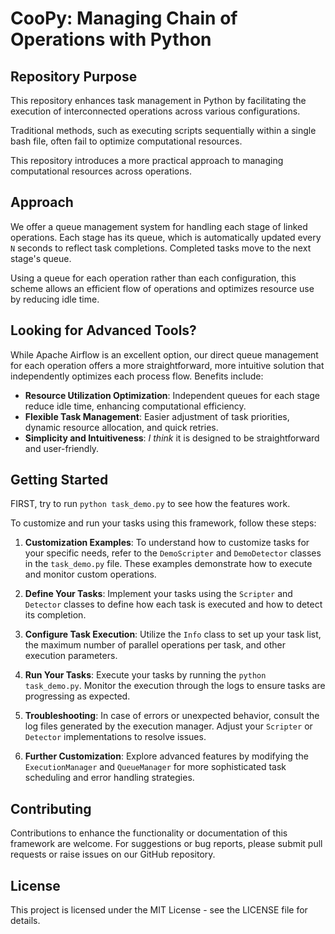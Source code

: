 # CooPy: Managing Chain of Operations with Python

## Repository Purpose
This repository enhances task management in Python by facilitating the execution of interconnected operations across various configurations.

 Traditional methods, such as executing scripts sequentially within a single bash file, often fail to optimize computational resources. 

This repository introduces a more practical approach to managing computational resources across operations.

## Approach
We offer a queue management system for handling each stage of linked operations. Each stage has its queue, which is automatically updated every `N` seconds to reflect task completions. Completed tasks move to the next stage's queue. 

Using a queue for each operation rather than each configuration, this scheme allows an efficient flow of operations and optimizes resource use by reducing idle time.

## Looking for Advanced Tools?
While Apache Airflow is an excellent option, our direct queue management for each operation offers a more straightforward, more intuitive solution that independently optimizes each process flow. Benefits include:

- **Resource Utilization Optimization**: Independent queues for each stage reduce idle time, enhancing computational efficiency.
- **Flexible Task Management**: Easier adjustment of task priorities, dynamic resource allocation, and quick retries.
- **Simplicity and Intuitiveness**: *I think* it is designed to be straightforward and user-friendly.

## Getting Started

FIRST, try to run `python task_demo.py` to see how the features work. 

To customize and run your tasks using this framework, follow these steps:

1. **Customization Examples**: To understand how to customize tasks for your specific needs, refer to the `DemoScripter` and `DemoDetector` classes in the `task_demo.py` file. These examples demonstrate how to execute and monitor custom operations.

2. **Define Your Tasks**: Implement your tasks using the `Scripter` and `Detector` classes to define how each task is executed and how to detect its completion.

3. **Configure Task Execution**: Utilize the `Info` class to set up your task list, the maximum number of parallel operations per task, and other execution parameters.

4. **Run Your Tasks**: Execute your tasks by running the `python task_demo.py`. Monitor the execution through the logs to ensure tasks are progressing as expected.

5. **Troubleshooting**: In case of errors or unexpected behavior, consult the log files generated by the execution manager. Adjust your `Scripter` or `Detector` implementations to resolve issues.

6. **Further Customization**: Explore advanced features by modifying the `ExecutionManager` and `QueueManager` for more sophisticated task scheduling and error handling strategies.

## Contributing

Contributions to enhance the functionality or documentation of this framework are welcome. For suggestions or bug reports, please submit pull requests or raise issues on our GitHub repository.

## License

This project is licensed under the MIT License - see the LICENSE file for details.
